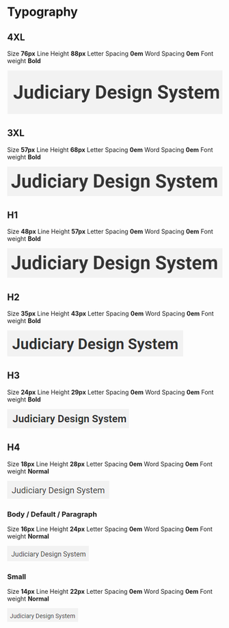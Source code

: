 # Typography

## 4XL

Size **76px**    Line Height **88px**       Letter Spacing **0em**      Word Spacing **0em**      Font weight **Bold**

![](../.gitbook/assets/image%20%2863%29.png)

## 3XL

Size **57px**    Line Height **68px**       Letter Spacing **0em**      Word Spacing **0em**      Font weight **Bold**

![](../.gitbook/assets/image%20%2854%29.png)

## H1

Size **48px**    Line Height **57px**       Letter Spacing **0em**      Word Spacing **0em**      Font weight **Bold**

![](../.gitbook/assets/image%20%2854%29.png)

## H**2**

Size **35px**    Line Height **43px**       Letter Spacing **0em**      Word Spacing **0em**      Font weight **Bold**

![](../.gitbook/assets/image%20%2839%29.png)

## H**3**

Size **24px**    Line Height **29px**       Letter Spacing **0em**      Word Spacing **0em**      Font weight **Bold**

![](../.gitbook/assets/image%20%2849%29.png)

## H**4**

Size **18px**    Line Height **28px**       Letter Spacing **0em**      Word Spacing **0em**      Font weight **Normal**

![](../.gitbook/assets/image%20%2896%29.png)

### Body / Default / Paragraph

Size **16px**    Line Height **24px**       Letter Spacing **0em**      Word Spacing **0em**      Font weight **Normal**

![](../.gitbook/assets/image%20%2898%29.png)

### **Small**

Size **14px**    Line Height **22px**       Letter Spacing **0em**      Word Spacing **0em**      Font weight **Normal**

![](../.gitbook/assets/image%20%2884%29.png)

